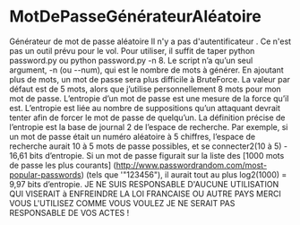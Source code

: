# MotDePasseGénérateurAléatoire
Générateur de mot de passe aléatoire
Il n'y a pas d'autentificateur . Ce n'est pas un outil prévu pour le vol.
Pour utiliser, il suffit de taper python password.py ou python password.py -n 8. Le script n’a qu’un seul argument, -n (ou --num), qui est le nombre de mots à générer. En ajoutant plus de mots, un mot de passe sera plus difficile à BruteForce. La valeur par défaut est de 5 mots, alors que j’utilise personnellement 8 mots pour mon mot de passe.
L’entropie d’un mot de passe est une mesure de la force qu’il est.
L’entropie est liée au nombre de suppositions qu’un attaquant devrait tenter afin de forcer le mot de passe de quelqu’un.
La définition précise de l’entropie est la base de journal 2 de l’espace de recherche.
Par exemple, si un mot de passe était un numéro aléatoire à 5 chiffres, l’espace de recherche aurait 10 à 5 mots de passe possibles, et se connecter2(10 à 5) - 16,61 bits d’entropie.
Si un mot de passe figurait sur la liste des [1000 mots de passe les plus courants] (http://www.passwordrandom.com/most-popular-passwords) (tels que '"123456"), il aurait tout au plus log2(1000) = 9,97 bits d’entropie.
JE NE SUIS RESPONSABLE D'AUCUNE UTILISATION QUI VISERAIT à ENFREINDRE LA LOI FRANCAISE OU AUTRE PAYS MERCI 
VOUS L'UTILISEZ COMME VOUS VOULEZ JE NE SERAIT PAS RESPONSABLE DE VOS ACTES !
